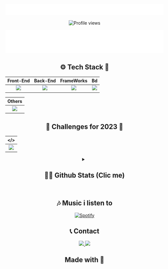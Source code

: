 <div align="center">
    <img src="title.svg" width="1000">
</div>
<div align="center">

  ![Profile views](https://gpvc.arturio.dev/RouterUIZ007)

</div>
<div align="center">
    <img src="description.svg" width="1000">
</div>

<div align="center">

  ## ⚙ Tech Stack 📌

</div>

<div align="center">

  | **Front-End** | **Back-End** |**FrameWorks** | **Bd** |
  | :---:| :---: | :---: | :---: |
  | <img src="https://skillicons.dev/icons?i=html,css,alpinejs"/> | <img src="https://skillicons.dev/icons?i=php&theme=light"/> | <img src="https://skillicons.dev/icons?i=laravel,tailwind,bootstrap"/> | <img src="https://skillicons.dev/icons?i=mysql,postgresql"/>

  | **Others** |
  | :---: |
  | <img src="https://skillicons.dev/icons?i=git,java,photoshop,vscode"/> |

</div>

<div align="center">

  ## 🚀 Challenges for 2023 🎯

</div>

<div align="center">

  <!-- ## 🤔 undefined 💭 -->

  | **</>** |
  | :---: |
  | <img src="https://skillicons.dev/icons?i=js,angular,xd,pr,figma"/> |
  
</div>

<details align="center">
  <summary> 
  
  ## 👀📖 Github Stats (Clic me)
  
  </summary>
  
  ![RouterUIZ007's GitHub stats](https://github-readme-stats.vercel.app/api?username=RouterUIZ007&show_icons=true&theme=tokyonight)
  <!-- dark,tokyonight,synthwave -->
  ![Top Langs](https://github-readme-stats.vercel.app/api/top-langs/?username=RouterUIZ007&layout=compact&show_icons=true&theme=tokyonight)
</details>
 <br>
<div align="center">
  
  ## 🎶 Music i listen to

  [![Spotify](https://spotify-github-profile.vercel.app/api/view?uid=31k5fx2tk4dj5x4hs6nxpuiosx44&cover_image=true&theme=novatorem&show_offline=false&background_color=bc7bba&bar_color=ffffff&bar_color_cover=false)](https://open.spotify.com/user/31k5fx2tk4dj5x4hs6nxpuiosx44?si=1d554257870e496a)

  ## 📞 Contact

  <div>
    <a href="https://www.facebook.com/RouterUIZ007/">
        <img src="https://img.shields.io/badge/facebook-3b5998?style=for-the-badge&logo=facebook&logoColor=white">
    </a>
    <a href="https://www.linkedin.com/in/routeruiz007/">
        <img src="https://img.shields.io/badge/linkedin-0A66C2?style=for-the-badge&logo=linkedin&logoColor=white">
    </a>

  </div>
</div>
<div align="center"> 

  ## Made with 💖


</div>

